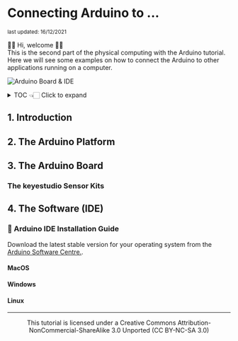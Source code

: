 # Connecting Arduino to ...
<sup>last updated: 16/12/2021</sup>

👋🏼 Hi, welcome 👋🏼    
This is the second part of the physical computing with the Arduino tutorial. Here we will see some examples on how to connect the Arduino to other applications running on a computer.

![Arduino Board & IDE](images/arduino/.png)

<details>
  <summary>TOC 👈🏻 Click to expand</summary>

<!-- TOC depthFrom:2 depthTo:3 withLinks:1 updateOnSave:1 orderedList:0 -->


<!-- /TOC -->

</details>

## 1. Introduction



## 2. The Arduino Platform



## 3. The Arduino Board


### The keyestudio Sensor Kits

## 4. The Software (IDE)

### :flags:  Arduino IDE Installation Guide
Download the latest stable version for your operating system from the [Arduino Software Centre.](https://www.arduino.cc/en/Main/Software).        
#### MacOS

#### Windows

#### Linux




<hr>


<div style="text-align:center;">This tutorial is licensed under a Creative Commons Attribution-NonCommercial-ShareAlike 3.0 Unported (CC BY-NC-SA 3.0)</div>
